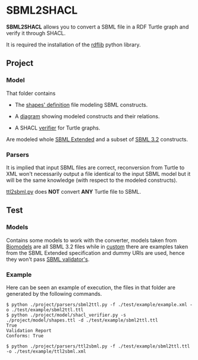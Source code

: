# SBML2SHACL
 **SBML2SHACL** allows you to convert a SBML file in a RDF Turtle graph and verify it through SHACL. 
 


 It is required the installation of the [rdflib](https://github.com/RDFLib/rdflib) python library.

## Project
### Model
That folder contains
- The [shapes' definition](project/model/shapes.ttl) file modeling SBML constructs.

- A [diagram](project/model/diagram.png) showing modeled constructs and their relations.

- A SHACL [verifier](project/model/shacl_verifier.py) for Turtle graphs. 

Are modeled whole [SBML Extended](https://authors.library.caltech.edu/50975/1/sbml-comp-version-1-release-3.pdf) and a subset of [SBML 3.2](co.mbine.org/specifications/sbml.level-3.version-2.core.release-2.pdf) constructs. 

### Parsers
It is implied that input SBML files are correct, reconversion from Turtle to XML won't necessarily output a file identical to the input SBML model but it will be the same knowledge (with respect to the modeled constructs).

[ttl2sbml.py](project/parsers/ttl2sbml.py) does **NOT** convert **ANY** Turtle file to SBML.

## Test

### Models
Contains some models to work with the converter, models taken from [Biomodels](https://www.ebi.ac.uk/biomodels/) are all SBML 3.2 files while in [custom](project/test/models/custom) there are examples taken from the SBML Extended specification and dummy URIs are used, hence they won't pass [SBML validator's](http://sbml.org/Facilities/Validator).

### Example
Here can be seen an example of execution, the files in that folder are generated by the following commands.
```
$ python ./project/parsers/sbml2ttl.py -f ./test/example/example.xml -o ./test/example/sbml2ttl.ttl 
$ python ./project/model/shacl_verifier.py -s ./project/model/shapes.ttl -d ./test/example/sbml2ttl.ttl
True
Validation Report
Conforms: True

$ python ./project/parsers/ttl2sbml.py -f ./test/example/sbml2ttl.ttl -o ./test/example/ttl2sbml.xml 
```